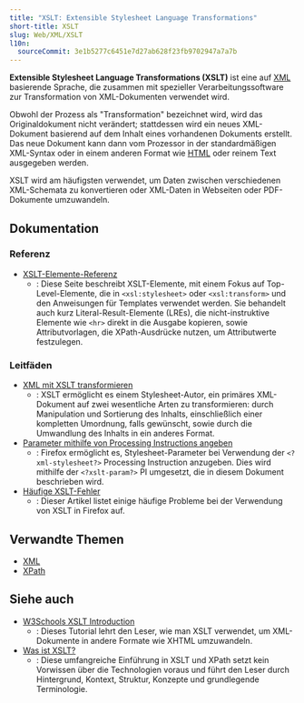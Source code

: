 ```yaml
---
title: "XSLT: Extensible Stylesheet Language Transformations"
short-title: XSLT
slug: Web/XML/XSLT
l10n:
  sourceCommit: 3e1b5277c6451e7d27ab628f23fb9702947a7a7b
---
```


**Extensible Stylesheet Language Transformations (XSLT)** ist eine auf [XML](/de/docs/Web/XML/Guides/XML_introduction) basierende Sprache, die zusammen mit spezieller Verarbeitungssoftware zur Transformation von XML-Dokumenten verwendet wird.

Obwohl der Prozess als "Transformation" bezeichnet wird, wird das Originaldokument nicht verändert; stattdessen wird ein neues XML-Dokument basierend auf dem Inhalt eines vorhandenen Dokuments erstellt. Das neue Dokument kann dann vom Prozessor in der standardmäßigen XML-Syntax oder in einem anderen Format wie [HTML](/de/docs/Web/HTML) oder reinem Text ausgegeben werden.

XSLT wird am häufigsten verwendet, um Daten zwischen verschiedenen XML-Schemata zu konvertieren oder XML-Daten in Webseiten oder PDF-Dokumente umzuwandeln.

## Dokumentation

### Referenz

- [XSLT-Elemente-Referenz](/de/docs/Web/XML/XSLT/Reference/Element)
  - : Diese Seite beschreibt XSLT-Elemente, mit einem Fokus auf Top-Level-Elemente, die in `<xsl:stylesheet>` oder `<xsl:transform>` und den Anweisungen für Templates verwendet werden.
    Sie behandelt auch kurz Literal-Result-Elemente (LREs), die nicht-instruktive Elemente wie `<hr>` direkt in die Ausgabe kopieren, sowie Attributvorlagen, die XPath-Ausdrücke nutzen, um Attributwerte festzulegen.

### Leitfäden

- [XML mit XSLT transformieren](/de/docs/Web/XML/XSLT/Guides/Transforming_XML_with_XSLT)
  - : XSLT ermöglicht es einem Stylesheet-Autor, ein primäres XML-Dokument auf zwei wesentliche Arten zu transformieren: durch Manipulation und Sortierung des Inhalts, einschließlich einer kompletten Umordnung, falls gewünscht, sowie durch die Umwandlung des Inhalts in ein anderes Format.
- [Parameter mithilfe von Processing Instructions angeben](/de/docs/Web/XML/XSLT/Guides/PI_Parameters)
  - : Firefox ermöglicht es, Stylesheet-Parameter bei Verwendung der `<?xml-stylesheet?>` Processing Instruction anzugeben. Dies wird mithilfe der `<?xslt-param?>` PI umgesetzt, die in diesem Dokument beschrieben wird.
- [Häufige XSLT-Fehler](/de/docs/Web/XML/XSLT/Guides/Common_errors)
  - : Dieser Artikel listet einige häufige Probleme bei der Verwendung von XSLT in Firefox auf.

## Verwandte Themen

- [XML](/de/docs/Web/XML/Guides/XML_introduction)
- [XPath](/de/docs/Web/XML/XPath)

## Siehe auch

- [W3Schools XSLT Introduction](https://www.w3schools.com/xml/xsl_intro.asp)
  - : Dieses Tutorial lehrt den Leser, wie man XSLT verwendet, um XML-Dokumente in andere Formate wie XHTML umzuwandeln.
- [Was ist XSLT?](https://www.xml.com/pub/a/2000/08/holman/)
  - : Diese umfangreiche Einführung in XSLT und XPath setzt kein Vorwissen über die Technologien voraus und führt den Leser durch Hintergrund, Kontext, Struktur, Konzepte und grundlegende Terminologie.
